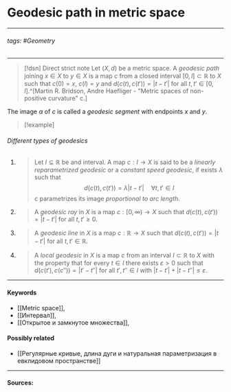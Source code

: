 # Geodesic path in metric space
***
###### tags: #Geometry  
***
>[!dsn] Direct strict note
>Let $(X,d)$ be a metric space. A *geodesic path* joining $x\in X$ to $y\in X$ is a map $c$ from a closed interval $[0,l]\subset\mathbb{R}$ to $X$ such that $c(0)=x$, $c(l)=y$ and $d(c(t),c(t'))=|t-t'|$ for all $t,t'\in[0,l]$.^[Martin R. Bridson, Andre Haefliger - "Metric spaces of non-positive curvature" c.]

The image $\alpha$ of $c$ is called a *geodesic segment* with endpoints $x$ and $y$.

>[!example] 
>

###### Different types of geodesics
1. >Let $I\subseteq\mathbb{R}$ be and interval. A map $c:I\to X$ is said to be a *linearly reparametrized geodesic* or a *constant speed geodesic*, if exists $\lambda$ such that $$d(c(t),c(t'))=\lambda|t-t'|\quad\forall t,t'\in I$$ c parametrizes its image *proportional to arc length*.
2. >A *geodesic ray* in $X$ is a map $c:[0,\infty)\to X$ such that $d(c(t),c(t'))=|t-t'|$ for all $t,t'\ge0$.
3. >A *geodesic line* in $X$ is a map $c:\mathbb{R}\to X$ such that $d(c(t),c(t'))=|t-t'|$ for all $t,t'\in\mathbb{R}$.
4. >A *local geodesic* in $X$ is a map $c$ from an interval $I\subset\mathbb{R}$ to $X$ with the property that for every $t\in I$ there exists $\varepsilon>0$ such that $d(c(t'),c(c''))=|t'-t''|$ for all $t',t''\in I$ with $|t-t'|+|t-t''|\le\varepsilon$.
***
#### Keywords
- [[Metric space]],
- [[Интервал]],
- [[Открытое и замкнутое множества]],
#### Possibly related
- [[Регулярные кривые, длина дуги и натуральная параметризация в евклидовом пространстве]]
***
#### Sources: